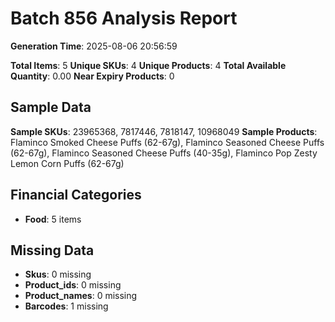 # Batch 856 Analysis Report

**Generation Time**: 2025-08-06 20:56:59

**Total Items**: 5
**Unique SKUs**: 4
**Unique Products**: 4
**Total Available Quantity**: 0.00
**Near Expiry Products**: 0

## Sample Data
**Sample SKUs**: 23965368, 7817446, 7818147, 10968049
**Sample Products**: Flaminco Smoked Cheese Puffs (62-67g), Flaminco Seasoned Cheese Puffs (62-67g), Flaminco Seasoned Cheese Puffs (40-35g), Flaminco Pop Zesty Lemon Corn Puffs (62-67g)

## Financial Categories
- **Food**: 5 items

## Missing Data
- **Skus**: 0 missing
- **Product_ids**: 0 missing
- **Product_names**: 0 missing
- **Barcodes**: 1 missing
